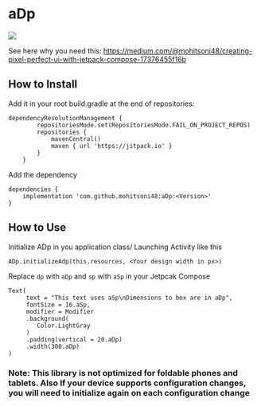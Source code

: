 # aDp
[![](https://jitpack.io/v/mohitsoni48/aDp.svg)](https://jitpack.io/#mohitsoni48/aDp)

See here why you need this: https://medium.com/@mohitsoni48/creating-pixel-perfect-ui-with-jetpack-compose-17376455f16b

## How to Install

Add it in your root build.gradle at the end of repositories:

```
dependencyResolutionManagement {
		repositoriesMode.set(RepositoriesMode.FAIL_ON_PROJECT_REPOS)
		repositories {
			mavenCentral()
			maven { url 'https://jitpack.io' }
		}
	}
```

Add the dependency

```
dependencies {
	implementation 'com.github.mohitsoni48:aDp:<Version>'
}
```

## How to Use
Initialize ADp in you application class/ Launching Activity like this
```
ADp.initializeAdp(this.resources, <Your design width in px>)
```

Replace `dp` with `aDp` and `sp` with `aSp` in your Jetpcak Compose

```
Text(
     text = "This text uses aSp\nDimensions to box are in aDp",
     fontSize = 16.aSp,
     modifier = Modifier
     .background(
        Color.LightGray
     )
     .padding(vertical = 20.aDp)
     .width(300.aDp)
)
```

### Note: This library is not optimized for foldable phones and tablets. Also If your device supports configuration changes, you will need to initialize again on each configuration change
